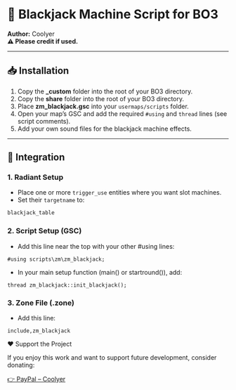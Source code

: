 # 🎰 Blackjack Machine Script for BO3

**Author:** Coolyer  
**⚠️ Please credit if used.**

---

## 📥 Installation

1. Copy the **_custom** folder into the root of your BO3 directory.  
2. Copy the **share** folder into the root of your BO3 directory.  
3. Place **zm_blackjack.gsc** into your `usermaps/scripts` folder.  
4. Open your map’s GSC and add the required `#using` and `thread` lines (see script comments).  
5. Add your own sound files for the blackjack machine effects.  

---

## 🔧 Integration

### 1. Radiant Setup
- Place one or more `trigger_use` entities where you want slot machines.  
- Set their `targetname` to:  

```c
blackjack_table
```

### 2. Script Setup (GSC)

* Add this line near the top with your other #using lines:
```
#using scripts\zm\zm_blackjack;
```
* In your main setup function (main() or startround()), add:
```
thread zm_blackjack::init_blackjack();
```

### 3. Zone File (.zone)
* Add this line:
```
include,zm_blackjack
```

❤️ Support the Project

If you enjoy this work and want to support future development, consider donating:

[👉 PayPal – Coolyer](https://www.paypal.com/paypalme/coolyer)
